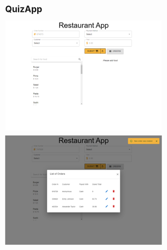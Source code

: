 # QuizApp
![1](https://github.com/daianrene/RestaurantApp/blob/master/Screenshots/1.png)

![2](https://github.com/daianrene/RestaurantApp/blob/master/Screenshots/2.png)
